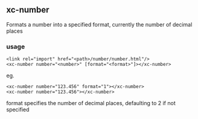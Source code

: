## xc-number

Formats a number into a specified format, currently the number of decimal places

### usage

    <link rel="import" href="<path>/number/number.html"/>
    <xc-number number="<number>" [format="<format>"]></xc-number>

eg.

    <xc-number number="123.456" format="1"></xc-number>
    <xc-number number="123.456"></xc-number>

format specifies the number of decimal places, defaulting to 2 if not specified
